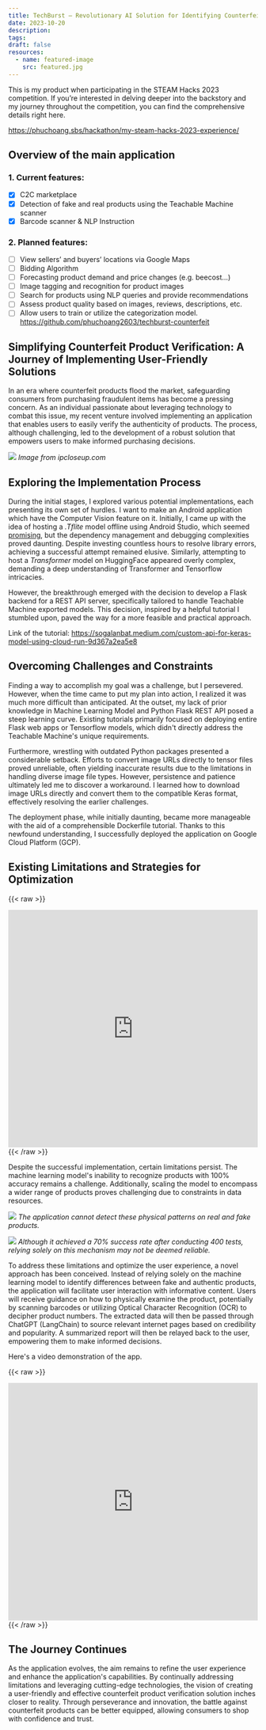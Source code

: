 ```yaml
---
title: TechBurst – Revolutionary AI Solution for Identifying Counterfeit Products
date: 2023-10-20
description: 
tags: 
draft: false
resources:
  - name: featured-image
    src: featured.jpg
---
```


This is my product when participating in the STEAM Hacks 2023 competition. If you’re interested in delving deeper into the backstory and my journey throughout the competition, you can find the comprehensive details right here.

https://phuchoang.sbs/hackathon/my-steam-hacks-2023-experience/

## Overview of the main application
### 1. Current features:
- [x] C2C marketplace
- [x] Detection of fake and real products using the Teachable Machine scanner
- [x] Barcode scanner & NLP Instruction
### 2. Planned features:
- [ ] View sellers’ and buyers’ locations via Google Maps
- [ ] Bidding Algorithm
- [ ] Forecasting product demand and price changes (e.g. beecost…)
- [ ] Image tagging and recognition for product images
- [ ] Search for products using NLP queries and provide recommendations
- [ ] Assess product quality based on images, reviews, descriptions, etc.
- [ ] Allow users to train or utilize the categorization model.
https://github.com/phuchoang2603/techburst-counterfeit
## Simplifying Counterfeit Product Verification: A Journey of Implementing User-Friendly Solutions
In an era where counterfeit products flood the market, safeguarding consumers from purchasing fraudulent items has become a pressing concern. As an individual passionate about leveraging technology to combat this issue, my recent venture involved implementing an application that enables users to easily verify the authenticity of products. The process, although challenging, led to the development of a robust solution that empowers users to make informed purchasing decisions.

![](https://i.imgur.com/BNKxUR3.png)
*Image from ipcloseup.com*

## Exploring the Implementation Process
During the initial stages, I explored various potential implementations, each presenting its own set of hurdles. I want to make an Android application which have the Computer Vision feature on it. Initially, I came up with the idea of hosting a *.Tflite* model offline using Android Studio, which seemed [promising](https://www.youtube.com/watch?v=G0h5DAcvz6U), but the dependency management and debugging complexities proved daunting. Despite investing countless hours to resolve library errors, achieving a successful attempt remained elusive. Similarly, attempting to host a *Transformer* model on HuggingFace appeared overly complex, demanding a deep understanding of Transformer and Tensorflow intricacies.

However, the breakthrough emerged with the decision to develop a Flask backend for a REST API server, specifically tailored to handle Teachable Machine exported models. This decision, inspired by a helpful tutorial I stumbled upon, paved the way for a more feasible and practical approach.

Link of the tutorial: https://sogalanbat.medium.com/custom-api-for-keras-model-using-cloud-run-9d367a2ea5e8

## Overcoming Challenges and Constraints
Finding a way to accomplish my goal was a challenge, but I persevered. However, when the time came to put my plan into action, I realized it was much more difficult than anticipated. At the outset, my lack of prior knowledge in Machine Learning Model and Python Flask REST API posed a steep learning curve. Existing tutorials primarily focused on deploying entire Flask web apps or Tensorflow models, which didn't directly address the Teachable Machine's unique requirements.

Furthermore, wrestling with outdated Python packages presented a considerable setback. Efforts to convert image URLs directly to tensor files proved unreliable, often yielding inaccurate results due to the limitations in handling diverse image file types. However, persistence and patience ultimately led me to discover a workaround. I learned how to download image URLs directly and convert them to the compatible Keras format, effectively resolving the earlier challenges.

The deployment phase, while initially daunting, became more manageable with the aid of a comprehensible Dockerfile tutorial. Thanks to this newfound understanding, I successfully deployed the application on Google Cloud Platform (GCP). 

## Existing Limitations and Strategies for Optimization

{{< raw >}}
  <div>
<iframe width="100%" height="480"  src="https://www.youtube.com/embed/saBv1Hr-ffc" title="techburst-test" frameborder="0" allow="accelerometer; autoplay; clipboard-write; encrypted-media; gyroscope; picture-in-picture; web-share" referrerpolicy="strict-origin-when-cross-origin" allowfullscreen></iframe>
  </div>
{{< /raw >}}

Despite the successful implementation, certain limitations persist. The machine learning model's inability to recognize products with 100% accuracy remains a challenge. Additionally, scaling the model to encompass a wider range of products proves challenging due to constraints in data resources.

![](https://i.imgur.com/xXAIIlM.png)
*The application cannot detect these physical patterns on real and fake products.*

![](https://i.imgur.com/lehaRi2.png)
*Although it achieved a 70% success rate after conducting 400 tests, relying solely on this mechanism may not be deemed reliable.*

To address these limitations and optimize the user experience, a novel approach has been conceived. Instead of relying solely on the machine learning model to identify differences between fake and authentic products, the application will facilitate user interaction with informative content. Users will receive guidance on how to physically examine the product, potentially by scanning barcodes or utilizing Optical Character Recognition (OCR) to decipher product numbers. The extracted data will then be passed through ChatGPT (LangChain) to source relevant internet pages based on credibility and popularity. A summarized report will then be relayed back to the user, empowering them to make informed decisions.

Here's a video demonstration of the app.

{{< raw >}}
  <div>
<iframe width="100%" height="480"  src="https://www.youtube.com/embed/A47P2lWPlN4" title="Techburst Demo" frameborder="0" allow="accelerometer; autoplay; clipboard-write; encrypted-media; gyroscope; picture-in-picture; web-share" referrerpolicy="strict-origin-when-cross-origin" allowfullscreen></iframe>
  </div>
{{< /raw >}}

## The Journey Continues
As the application evolves, the aim remains to refine the user experience and enhance the application's capabilities. By continually addressing limitations and leveraging cutting-edge technologies, the vision of creating a user-friendly and effective counterfeit product verification solution inches closer to reality. Through perseverance and innovation, the battle against counterfeit products can be better equipped, allowing consumers to shop with confidence and trust.
